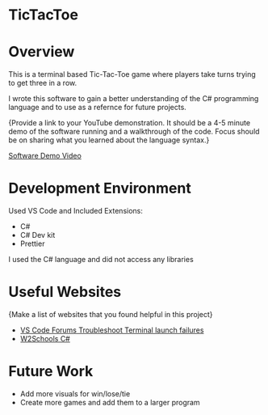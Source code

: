 # TicTacToe
# Overview

This is a terminal based Tic-Tac-Toe game where players take turns trying to get three in a row.

I wrote this software to gain a better understanding of the C# programming language and to use as a refernce for future projects.

{Provide a link to your YouTube demonstration. It should be a 4-5 minute demo of the software running and a walkthrough of the code. Focus should be on sharing what you learned about the language syntax.}

[Software Demo Video](https://youtu.be/VvI8t7BfJuY)

# Development Environment

Used VS Code and Included Extensions:
- C#
- C# Dev kit
- Prettier

I used the C# language and did not access any libraries

# Useful Websites

{Make a list of websites that you found helpful in this project}

- [VS Code Forums Troubleshoot Terminal launch failures]((https://code.visualstudio.com/docs/supporting/troubleshoot-terminal-launch))
- [W2Schools C#](https://www.w3schools.com/cs/index.php)

# Future Work

- Add more visuals for win/lose/tie
- Create more games and add them to a larger program
